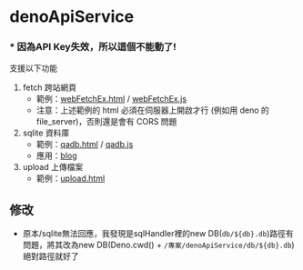 # denoApiService

### * 因為API Key失效，所以這個不能動了!

支援以下功能

1. fetch 跨站網頁
    * 範例：[webFetchEx.html](test/webFetchEx.html) / [webFetchEx.js](test/webFetchEx.js)
    * 注意：上述範例的 html 必須在伺服器上開啟才行 (例如用 deno 的 file_server)，否則還是會有 CORS 問題
2. sqlite 資料庫
    * 範例：[qadb.html](./test/qadb.html) / [qadb.js](./test/qadb.js) 
    * 應用：[blog](./blog/index.html)
3. upload 上傳檔案
    * 範例：[upload.html](./test/upload.html)

## 修改
* 原本/sqlite無法回應，我發現是sqlHandler裡的new DB(`db/${db}.db`)路徑有問題，將其改為new DB(Deno.cwd() + `/專案/denoApiService/db/${db}.db`)絕對路徑就好了